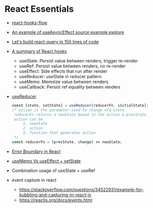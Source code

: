 
# React Essentials

- [react-hooks-flow](https://github.com/donavon/hook-flow)
- [An example of useAsyncEffect source example explore](https://codesandbox.io/s/useasynceffect-hph2n)
- [Let's build react-query in 150 lines of code](https://www.youtube.com/watch?v=9SrIirrnwk0&ab_channel=ReactConferencesbyGitNation)
- [A summary of React hooks](https://twitter.com/tylermcginnis/status/1169667360795459584?s=20)
	- useState: Persist value between renders, trigger re-render 
	- useRef: Persist value between renders, no re-render 
	- useEffect: Side effects that run after render
	- useReducer: useState in reducer pattern 
	- useMemo: Memoize value between renders 
	- useCallback: Persist ref equality between renders
- [useReducer](https://gist.github.com/katesroad/2c6f00c9e98e0b815000649435525ac7)
	```ts
	const [state, setState] = useReducer(reducerFn, initialState];
	/* action is the parameter used to change old state
	 reducerFn returns a newState based in the action & prevState
	 action can be
		 1. newState
		 2. action
		 3. function that generates action
	 */
    const reducerFn = (prevState, change) => newState;
	```
	
- [Error Boundary in React](https://kentcdodds.com/blog/use-react-error-boundary-to-handle-errors-in-react)
- [useMemo Vs useEffect + setState](https://stackoverflow.com/questions/56028913/usememo-vs-useeffect-usestate)
- Combination usage of useState + useRef
- event capture in react
	- https://stackoverflow.com/questions/34522931/example-for-bubbling-and-capturing-in-react-js
	- https://reactjs.org/docs/events.html
